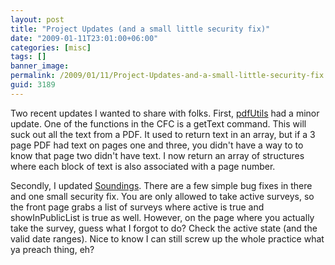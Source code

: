 ```yaml
---
layout: post
title: "Project Updates (and a small little security fix)"
date: "2009-01-11T23:01:00+06:00"
categories: [misc]
tags: []
banner_image: 
permalink: /2009/01/11/Project-Updates-and-a-small-little-security-fix
guid: 3189
---
```


Two recent updates I wanted to share with folks. First, <a href="http://pdfutils.riaforge.org/">pdfUtils</a> had a minor update. One of the functions in the CFC is a getText command. This will suck out all the text from a PDF. It used to return text in an array, but if a 3 page PDF had text on pages one and three, you didn't have a way to to know that page two didn't have text. I now return an array of structures where each block of text is also associated with a page number. 

Secondly, I updated <a href="http://soundings.riaforge.org">Soundings</a>. There are a few simple bug fixes in there and one small security fix. You are only allowed to take active surveys, so the front page grabs a list of surveys where active is true and showInPublicList is true as well. However, on the page where you actually take the survey, guess what I forgot to do? Check the active state (and the valid date ranges). Nice to know I can still screw up the whole practice what ya preach thing, eh?